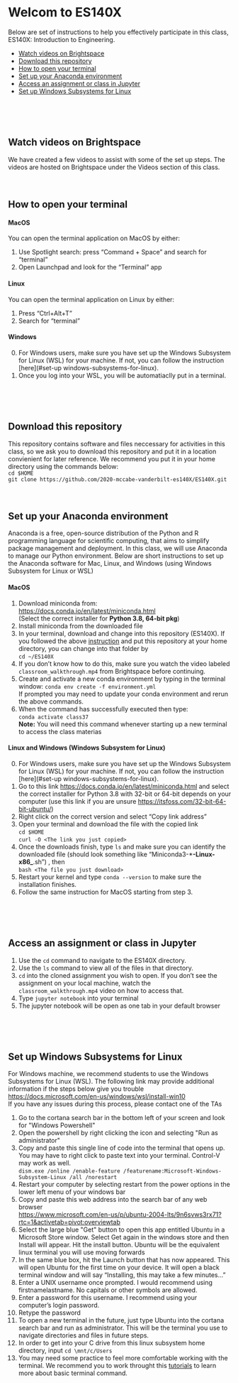 # Welcom to ES140X

Below are set of instructions to help you effectively participate 
in this class, ES140X: Introduction to Engineering. 

- [Watch videos on Brightspace](#watch-videos-on-brightspace)
- [Download this repository](#download-this-repository)
- [How to open your terminal](#how-to-open-your-terminal)
- [Set up your Anaconda environment](#set-up-your-anaconda-environment)
- [Access an assignment or class in Jupyter](#access-an-assignment-or-class-in-jupyter)
- [Set up Windows Subsystems for Linux](#set-up-windows-subsystems-for-linux)
<br />
<br />
<br />


## Watch videos on Brightspace

We have created a few videos to assist with some of the set up steps. The videos are hosted on Brightspace under the Videos section of this class. 
<br />
<br />
<br />

## How to open your terminal

#### MacOS
You can open the terminal application on MacOS by either:
1. Use Spotlight search: press “Command + Space” and search for “terminal”
2. Open Launchpad and look for the “Terminal” app

#### Linux 
You can open the terminal application on Linux by either:
1. Press “Ctrl+Alt+T”
2. Search for “terminal” 

#### Windows
0.  For Windows users, make sure you have set up the Windows Subsystem for Linux (WSL) for your machine. If not, you can follow the instruction [here](#set-up windows-subsystems-for-linux).
1. Once you log into your WSL, you will be automatiaclly put in a terminal.
  <br />
  <br />
  <br />


## Download this repository

This repository contains software and files neccessary for activities in this class, so we ask you to download this repository and put it in a location convienient for later reference. We recommend you put it in your home directory using the commands below:  
`cd $HOME`  
`git clone https://github.com/2020-mccabe-vanderbilt-es140X/ES140X.git`
<br />
<br />
<br />

## Set up your Anaconda environment

Anaconda is a free, open-source distribution of the Python and R programming language for scientific computing, that aims to simplify package management and deployment. In this class, we will use Anaconda to manage our Python environment. Below are short instructions to set up the Anaconda software for Mac, Linux, and Windows (using Windows Subsystem for Linux or WSL)

#### MacOS  
1. Download miniconda from:   
    https://docs.conda.io/en/latest/miniconda.html   
    (Select the correct installer for **Python 3.8, 64-bit pkg**)
2. Install miniconda from the downloaded file  
3. In your terminal, download and change into this repository (ES140X).
If you followed the above [instruction](#download-this-repository) and put this repository at your home directory, you can change into that folder by  
`cd ~/ES140X`
4. If you don’t know how to do this, make sure you watch the video labeled `classroom_walkthrough.mp4` from Brightspace before continuing.
5. Create and activate a new conda environment by typing in the terminal window:
    `conda env create -f environment.yml`  
    If prompted you may need to update your conda environment and rerun the above commands.
6. When the command has successfully executed then type:  
    `conda activate class37`   
**Note:** You will need this command whenever starting up a new terminal to access the class materias


#### Linux and Windows (Windows Subsystem for Linux)
0.   For Windows users, make sure you have set up the Windows Subsystem for Linux (WSL) for your machine. If not, you can follow the instruction [here](#set-up windows-subsystems-for-linux).  
1. Go to this link https://docs.conda.io/en/latest/miniconda.html and select the correct installer for Python 3.8 with 32-bit or 64-bit depends on your computer (use this link if you are unsure https://itsfoss.com/32-bit-64-bit-ubuntu/)
2. Right click on the correct version and select “Copy link address”
3. Open your terminal and download the file with the copied link  
    `cd $HOME`  
    `curl -O <The link you just copied>`  
4. Once the downloads finish, type `ls` and make sure you can identify the downloaded file (should look something like “Miniconda3-***-Linux-x86_**.sh”) , then   
    `bash <The file you just download>`
5. Restart your kernel and type `conda --version` to make sure the installation finishes. 
6. Follow the same instruction for MacOS starting from step 3.
  <br />
  <br />
  <br />

## Access an assignment or class in Jupyter

1. Use the `cd` command to navigate to the ES140X directory.
2. Use the `ls` command to view all of the files in that directory.
3. `cd` into the cloned assignment you wish to open. If you don’t see the assignment on your local machine, watch the `classroom_walkthrough.mp4` video on how to access that.
4. Type `jupyter notebook` into your terminal
5. The jupyter notebook will be open as one tab in your default browser  
  <br />
  <br />
  <br />

## Set up Windows Subsystems for Linux 

For Windows machine, we recommend students to use the Windows Subsystems for Linux (WSL). The following link may provide additional information if the steps below give you trouble   https://docs.microsoft.com/en-us/windows/wsl/install-win10  
If you have any issues during this process, please contact one of the TAs  
1. Go to the cortana search bar in the bottom left of your screen and look for "Windows Powershell"
2. Open the powershell by right clicking the icon and selecting "Run as administrator"
3. Copy and paste this single line of code into the terminal that opens up. You may have to right click to paste text into your terminal. Control-V may work as well.  
      `dism.exe /online /enable-feature /featurename:Microsoft-Windows-Subsystem-Linux /all /norestart`
4. Restart your computer by selecting restart from the power options in the lower left menu of your windows bar
5. Copy and paste this web address into the search bar of any web browser  
    https://www.microsoft.com/en-us/p/ubuntu-2004-lts/9n6svws3rx71?rtc=1&activetab=pivot:overviewtab
6.  Select the large blue "Get" button to open this app entitled Ubuntu in a Microsoft Store window. Select Get again in the windows store and then Install will appear. Hit the install button. Ubuntu will be the equivalent linux terminal you will use moving forwards
7. In the same blue box, hit the Launch button that has now appeared. This will open Ubuntu for the first time on your device. It will open a black terminal window and will say “Installing, this may take a few minutes...” 
8. Enter a UNIX username once prompted. I would recommend using firstnamelastname. No capitals or other symbols are allowed.
9. Enter a password for this username. I recommend using your computer’s login password.
10. Retype the password
11. To open a new terminal in the future, just type Ubuntu into the cortana search bar and run as administrator. This will be the terminal you use to navigate directories and files in future steps.
12. In order to get into your C drive from this linux subsystem home directory, input `cd \mnt/c/Users`
13. You may need some practice to feel more comfortable working with the terminal. 
        We recommend you to work throught this [tutorials](https://swcarpentry.github.io/shell-novice/)
        to learn more about basic terminal command. 

